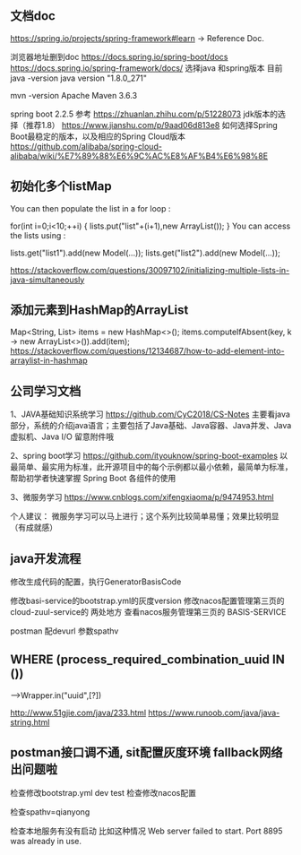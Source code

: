 ## 文档doc

https://spring.io/projects/spring-framework#learn   -> Reference Doc.

浏览器地址删到doc
https://docs.spring.io/spring-boot/docs
https://docs.spring.io/spring-framework/docs/
选择java 和spring版本
目前 
java -version
java version "1.8.0_271"

mvn -version
Apache Maven 3.6.3

spring boot 2.2.5
参考
https://zhuanlan.zhihu.com/p/51228073 jdk版本的选择（推荐1.8）
https://www.jianshu.com/p/9aad06d813e8 如何选择Spring Boot最稳定的版本，以及相应的Spring Cloud版本
https://github.com/alibaba/spring-cloud-alibaba/wiki/%E7%89%88%E6%9C%AC%E8%AF%B4%E6%98%8E

## 初始化多个listMap

You can then populate the list in a for loop :

for(int i=0;i<10;++i) {
    lists.put("list"+(i+1),new ArrayList<Model>());
}
You can access the lists using :

  lists.get("list1").add(new Model(...));
  lists.get("list2").add(new Model(...));
  
https://stackoverflow.com/questions/30097102/initializing-multiple-lists-in-java-simultaneously
## 添加元素到HashMap的ArrayList
Map<String, List<Item>> items = new HashMap<>();
items.computeIfAbsent(key, k -> new ArrayList<>()).add(item);
https://stackoverflow.com/questions/12134687/how-to-add-element-into-arraylist-in-hashmap
## 公司学习文档
1、JAVA基础知识系统学习
https://github.com/CyC2018/CS-Notes
主要看java部分，系统的介绍java语言；主要包括了Java基础、Java容器、Java并发、Java虚拟机、Java I/O
留意附件哦

2、spring boot学习
https://github.com/ityouknow/spring-boot-examples
以最简单、最实用为标准，此开源项目中的每个示例都以最小依赖，最简单为标准，帮助初学者快速掌握 Spring Boot 各组件的使用

3、微服务学习
https://www.cnblogs.com/xifengxiaoma/p/9474953.html

个人建议：
微服务学习可以马上进行；这个系列比较简单易懂；效果比较明显（有成就感）
## java开发流程
修改生成代码的配置，执行GeneratorBasisCode

修改basi-service的bootstrap.yml的灰度version
修改nacos配置管理第三页的cloud-zuul-service的 两处地方
查看nacos服务管理第三页的 BASIS-SERVICE

postman 配devurl 参数spathv

## WHERE (process_required_combination_uuid IN ())
-->Wrapper.in("uuid",[?])


http://www.51gjie.com/java/233.html
https://www.runoob.com/java/java-string.html

## postman接口调不通, sit配置灰度环境 fallback网络出问题啦

检查修改bootstrap.yml   dev  test
检查修改nacos配置

检查spathv=qianyong

 检查本地服务有没有启动 比如这种情况
 Web server failed to start. Port 8895 was already in use.
 
 
